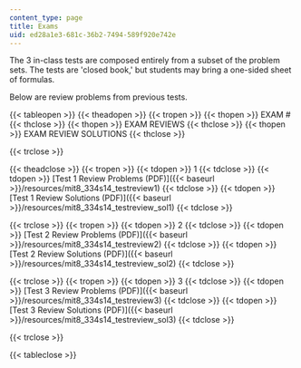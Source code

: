 ```yaml
---
content_type: page
title: Exams
uid: ed28a1e3-681c-36b2-7494-589f920e742e
---
```


The 3 in-class tests are composed entirely from a subset of the problem sets. The tests are 'closed book,' but students may bring a one-sided sheet of formulas.

Below are review problems from previous tests.

{{< tableopen >}}
{{< theadopen >}}
{{< tropen >}}
{{< thopen >}}
EXAM #
{{< thclose >}}
{{< thopen >}}
EXAM REVIEWS
{{< thclose >}}
{{< thopen >}}
EXAM REVIEW SOLUTIONS
{{< thclose >}}

{{< trclose >}}

{{< theadclose >}}
{{< tropen >}}
{{< tdopen >}}
1
{{< tdclose >}}
{{< tdopen >}}
[Test 1 Review Problems (PDF)]({{< baseurl >}}/resources/mit8_334s14_testreview1)
{{< tdclose >}}
{{< tdopen >}}
[Test 1 Review Solutions (PDF)]({{< baseurl >}}/resources/mit8_334s14_testreview_sol1)
{{< tdclose >}}

{{< trclose >}}
{{< tropen >}}
{{< tdopen >}}
2
{{< tdclose >}}
{{< tdopen >}}
[Test 2 Review Problems (PDF)]({{< baseurl >}}/resources/mit8_334s14_testreview2)
{{< tdclose >}}
{{< tdopen >}}
[Test 2 Review Solutions (PDF)]({{< baseurl >}}/resources/mit8_334s14_testreview_sol2)
{{< tdclose >}}

{{< trclose >}}
{{< tropen >}}
{{< tdopen >}}
3
{{< tdclose >}}
{{< tdopen >}}
[Test 3 Review Problems (PDF)]({{< baseurl >}}/resources/mit8_334s14_testreview3)
{{< tdclose >}}
{{< tdopen >}}
[Test 3 Review Solutions (PDF)]({{< baseurl >}}/resources/mit8_334s14_testreview_sol3)
{{< tdclose >}}

{{< trclose >}}

{{< tableclose >}}